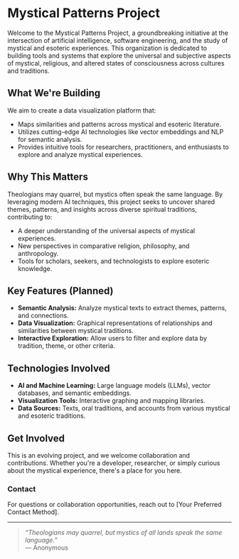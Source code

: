 # Mystical Patterns Project

Welcome to the Mystical Patterns Project, a groundbreaking initiative at the intersection of artificial intelligence, software engineering, and the study of mystical and esoteric experiences. This organization is dedicated to building tools and systems that explore the universal and subjective aspects of mystical, religious, and altered states of consciousness across cultures and traditions.

## **What We're Building**
We aim to create a data visualization platform that:
- Maps similarities and patterns across mystical and esoteric literature.
- Utilizes cutting-edge AI technologies like vector embeddings and NLP for semantic analysis.
- Provides intuitive tools for researchers, practitioners, and enthusiasts to explore and analyze mystical experiences.

## **Why This Matters**
Theologians may quarrel, but mystics often speak the same language. By leveraging modern AI techniques, this project seeks to uncover shared themes, patterns, and insights across diverse spiritual traditions, contributing to:
- A deeper understanding of the universal aspects of mystical experiences.
- New perspectives in comparative religion, philosophy, and anthropology.
- Tools for scholars, seekers, and technologists to explore esoteric knowledge.

## **Key Features (Planned)**
- **Semantic Analysis:** Analyze mystical texts to extract themes, patterns, and connections.
- **Data Visualization:** Graphical representations of relationships and similarities between mystical traditions.
- **Interactive Exploration:** Allow users to filter and explore data by tradition, theme, or other criteria.

## **Technologies Involved**
- **AI and Machine Learning:** Large language models (LLMs), vector databases, and semantic embeddings.
- **Visualization Tools:** Interactive graphing and mapping libraries.
- **Data Sources:** Texts, oral traditions, and accounts from various mystical and esoteric traditions.

## **Get Involved**
This is an evolving project, and we welcome collaboration and contributions. Whether you're a developer, researcher, or simply curious about the mystical experience, there's a place for you here.

### **Contact**
For questions or collaboration opportunities, reach out to [Your Preferred Contact Method].

---

> *“Theologians may quarrel, but mystics of all lands speak the same language.”*  
> — Anonymous

